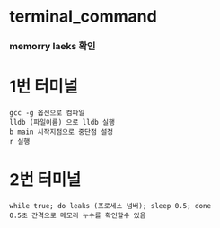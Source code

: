 # terminal_command

### memorry laeks 확인
# 1번 터미널
	gcc -g 옵션으로 컴파일
	lldb (파일이름) 으로 lldb 실행
	b main 시작지점으로 중단점 설정
	r 실행
# 2번 터미널
	while true; do leaks (프로세스 넘버); sleep 0.5; done
	0.5초 간격으로 메모리 누수를 확인할수 있음
